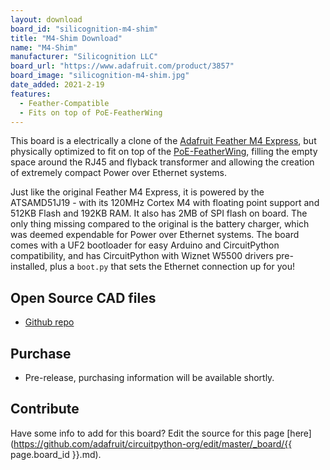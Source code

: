 ```yaml
---
layout: download
board_id: "silicognition-m4-shim"
title: "M4-Shim Download"
name: "M4-Shim"
manufacturer: "Silicognition LLC"
board_url: "https://www.adafruit.com/product/3857"
board_image: "silicognition-m4-shim.jpg"
date_added: 2021-2-19
features:
  - Feather-Compatible
  - Fits on top of PoE-FeatherWing
---
```


This board is a electrically a clone of the [Adafruit Feather M4 Express](https://www.adafruit.com/product/3857), but physically optimized to fit on top of the [PoE-FeatherWing](https://www.crowdsupply.com/silicognition/poe-featherwing), filling the empty space around the RJ45 and flyback transformer and allowing the creation of extremely compact Power over Ethernet systems.

Just like the original Feather M4 Express, it is powered by the ATSAMD51J19 - with its 120MHz Cortex M4 with floating point support and 512KB Flash and 192KB RAM.  It also has 2MB of SPI flash on board.  The only thing missing compared to the original is the battery charger, which was deemed expendable for Power over Ethernet systems.  The board comes with a UF2 bootloader for easy Arduino and CircuitPython compatibility, and has CircuitPython with Wiznet W5500 drivers pre-installed, plus a `boot.py` that sets the Ethernet connection up for you!

## Open Source CAD files
* [Github repo](https://github.com/xorbit/M4-Shim)

## Purchase
* Pre-release, purchasing information will be available shortly.

## Contribute

Have some info to add for this board? Edit the source for this page [here](https://github.com/adafruit/circuitpython-org/edit/master/_board/{{ page.board_id }}.md).

